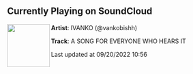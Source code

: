 ## Currently Playing on SoundCloud

[<img align="left" width="100" src="https://i1.sndcdn.com/artworks-kOLuDTP9822HJ6rX-vKSELA-t500x500.jpg">](https://soundcloud.com/ivankobishh/a-song-for-everyone-who-hears)

**Artist**: IVANKO (@vankobishh) 

**Track**: A SONG FOR EVERYONE WHO HEARS IT

Last updated at 09/20/2022 10:56
